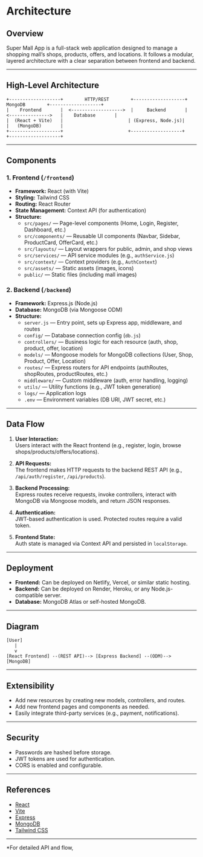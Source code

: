 # Architecture

## Overview

Super Mall App is a full-stack web application designed to manage a shopping mall’s shops, products, offers, and locations. It follows a modular, layered architecture with a clear separation between frontend and backend.

---

## High-Level Architecture

```
+-------------------+        HTTP/REST        +-------------------+        MongoDB        +-------------------+
|    Frontend       |  <------------------->  |     Backend       |  <--------------->   |    Database       |
|  (React + Vite)   |                        | (Express, Node.js)|                      |   (MongoDB)       |
+-------------------+                        +-------------------+                      +-------------------+
```

---

## Components

### 1. Frontend (`/frontend`)
- **Framework:** React (with Vite)
- **Styling:** Tailwind CSS
- **Routing:** React Router
- **State Management:** Context API (for authentication)
- **Structure:**
  - `src/pages/` — Page-level components (Home, Login, Register, Dashboard, etc.)
  - `src/components/` — Reusable UI components (Navbar, Sidebar, ProductCard, OfferCard, etc.)
  - `src/layouts/` — Layout wrappers for public, admin, and shop views
  - `src/services/` — API service modules (e.g., `authService.js`)
  - `src/context/` — Context providers (e.g., `AuthContext`)
  - `src/assets/` — Static assets (images, icons)
  - `public/` — Static files (including mall images)

### 2. Backend (`/backend`)
- **Framework:** Express.js (Node.js)
- **Database:** MongoDB (via Mongoose ODM)
- **Structure:**
  - `server.js` — Entry point, sets up Express app, middleware, and routes
  - `config/` — Database connection config (`db.js`)
  - `controllers/` — Business logic for each resource (auth, shop, product, offer, location)
  - `models/` — Mongoose models for MongoDB collections (User, Shop, Product, Offer, Location)
  - `routes/` — Express routers for API endpoints (authRoutes, shopRoutes, productRoutes, etc.)
  - `middleware/` — Custom middleware (auth, error handling, logging)
  - `utils/` — Utility functions (e.g., JWT token generation)
  - `logs/` — Application logs
  - `.env` — Environment variables (DB URI, JWT secret, etc.)

---

## Data Flow

1. **User Interaction:**  
   Users interact with the React frontend (e.g., register, login, browse shops/products/offers/locations).

2. **API Requests:**  
   The frontend makes HTTP requests to the backend REST API (e.g., `/api/auth/register`, `/api/products`).

3. **Backend Processing:**  
   Express routes receive requests, invoke controllers, interact with MongoDB via Mongoose models, and return JSON responses.

4. **Authentication:**  
   JWT-based authentication is used. Protected routes require a valid token.

5. **Frontend State:**  
   Auth state is managed via Context API and persisted in `localStorage`.

---

## Deployment

- **Frontend:** Can be deployed on Netlify, Vercel, or similar static hosting.
- **Backend:** Can be deployed on Render, Heroku, or any Node.js-compatible server.
- **Database:** MongoDB Atlas or self-hosted MongoDB.

---

## Diagram

```
[User] 
   |
   v
[React Frontend] --(REST API)--> [Express Backend] --(ODM)--> [MongoDB]
```

---

## Extensibility

- Add new resources by creating new models, controllers, and routes.
- Add new frontend pages and components as needed.
- Easily integrate third-party services (e.g., payment, notifications).

---

## Security

- Passwords are hashed before storage.
- JWT tokens are used for authentication.
- CORS is enabled and configurable.

---

## References

- [React](https://react.dev/)
- [Vite](https://vitejs.dev/)
- [Express](https://expressjs.com/)
- [MongoDB](https://www.mongodb.com/)
- [Tailwind CSS](https://tailwindcss.com/)

---

*For detailed API and flow,
